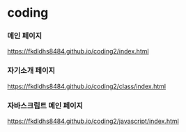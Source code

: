 # coding

### 메인 페이지
https://fkdldhs8484.github.io/coding2/index.html   


### 자기소개 페이지
https://fkdldhs8484.github.io/coding2/class/index.html   

### 자바스크립트 메인 페이지
https://fkdldhs8484.github.io/coding2/javascript/index.html
